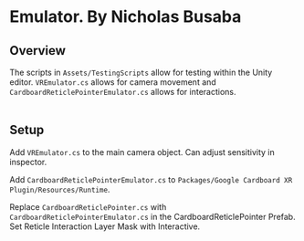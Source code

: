 # Emulator. By Nicholas Busaba

## Overview

The scripts in `Assets/TestingScripts` allow for testing within the Unity editor. `VREmulator.cs` allows for camera movement and `CardboardReticlePointerEmulator.cs` allows for interactions. <br><br>

## Setup

Add `VREmulator.cs` to the main camera object. Can adjust sensitivity in inspector.

Add `CardboardReticlePointerEmulator.cs` to `Packages/Google Cardboard XR Plugin/Resources/Runtime`.

Replace `CardboardReticlePointer.cs` with `CardboardReticlePointerEmulator.cs` in the CardboardReticlePointer Prefab. Set Reticle Interaction Layer Mask with Interactive.